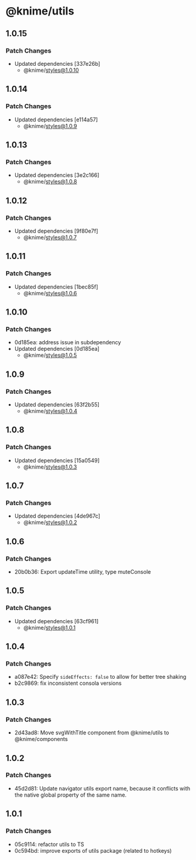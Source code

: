 # @knime/utils

## 1.0.15

### Patch Changes

- Updated dependencies [337e26b]
  - @knime/styles@1.0.10

## 1.0.14

### Patch Changes

- Updated dependencies [e114a57]
  - @knime/styles@1.0.9

## 1.0.13

### Patch Changes

- Updated dependencies [3e2c166]
  - @knime/styles@1.0.8

## 1.0.12

### Patch Changes

- Updated dependencies [9f80e7f]
  - @knime/styles@1.0.7

## 1.0.11

### Patch Changes

- Updated dependencies [1bec85f]
  - @knime/styles@1.0.6

## 1.0.10

### Patch Changes

- 0d185ea: address issue in subdependency
- Updated dependencies [0d185ea]
  - @knime/styles@1.0.5

## 1.0.9

### Patch Changes

- Updated dependencies [63f2b55]
  - @knime/styles@1.0.4

## 1.0.8

### Patch Changes

- Updated dependencies [15a0549]
  - @knime/styles@1.0.3

## 1.0.7

### Patch Changes

- Updated dependencies [4de967c]
  - @knime/styles@1.0.2

## 1.0.6

### Patch Changes

- 20b0b36: Export updateTime utility, type muteConsole

## 1.0.5

### Patch Changes

- Updated dependencies [63cf961]
  - @knime/styles@1.0.1

## 1.0.4

### Patch Changes

- a087e42: Specify `sideEffects: false` to allow for better tree shaking
- b2c9869: fix inconsistent consola versions

## 1.0.3

### Patch Changes

- 2d43ad8: Move svgWithTitle component from @knime/utils to @knime/components

## 1.0.2

### Patch Changes

- 45d2d81: Update navigator utils export name, because it conflicts with the native
  global property of the same name.

## 1.0.1

### Patch Changes

- 05c9114: refactor utils to TS
- 0c594bd: improve exports of utils package (related to hotkeys)
